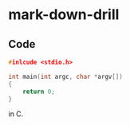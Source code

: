 # mark-down-drill

## Code

```C {.line-numbers}
#inlcude <stdio.h>

int main(int argc, char *argv[])
{
    return 0;
}
```

in C.

